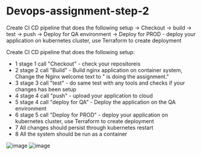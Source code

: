# Devops-assignment-step-2
Create CI CD pipeline that does the following setup -> Checkout -> build -> test -> push -> Deploy for QA environment -> Deploy for PROD - deploy your application on kubernetes cluster, use Terraform to create deployment


Create CI CD pipeline that does the following setup:

 - 1 stage 1 call "Checkout" - check your repositoreis
 - 2 stage 2 call "Build" - Build nginx application on container system, Change the Nginx welcome text to "<your name> is doing the assignment."
 - 3 stage 3 call "test" - do same test with any tools and checks if your changes has been setup
 - 4 stage 4 call "push" - upload your application to cloud
 - 5 stage 4 call "deploy for QA" - Deploy the application on the QA environment
 - 6 stage 5 call "Deploy for PROD" - deploy your application on kubernetes cluster, use Terraform to create deployment
 - 7 All changes should persist through kubernetes restart 
 - 8 All the system should be run as a container

![image](https://user-images.githubusercontent.com/113102456/233776122-cd159fdd-3aef-437a-a147-6b00fb9c2c83.png)
![image](https://user-images.githubusercontent.com/113102456/233776140-1c9ee4f3-49b2-45ea-b556-5f37768021f8.png)
